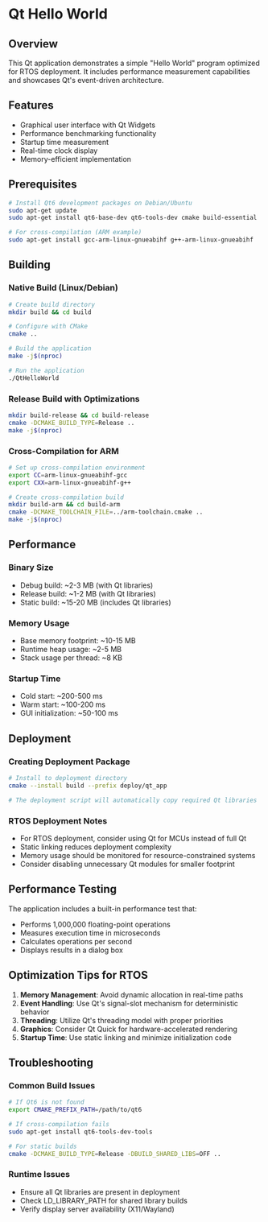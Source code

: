# Qt Hello World

## Overview
This Qt application demonstrates a simple "Hello World" program optimized for RTOS deployment. It includes performance measurement capabilities and showcases Qt's event-driven architecture.

## Features
- Graphical user interface with Qt Widgets
- Performance benchmarking functionality
- Startup time measurement
- Real-time clock display
- Memory-efficient implementation

## Prerequisites
```bash
# Install Qt6 development packages on Debian/Ubuntu
sudo apt-get update
sudo apt-get install qt6-base-dev qt6-tools-dev cmake build-essential

# For cross-compilation (ARM example)
sudo apt-get install gcc-arm-linux-gnueabihf g++-arm-linux-gnueabihf
```

## Building

### Native Build (Linux/Debian)
```bash
# Create build directory
mkdir build && cd build

# Configure with CMake
cmake ..

# Build the application
make -j$(nproc)

# Run the application
./QtHelloWorld
```

### Release Build with Optimizations
```bash
mkdir build-release && cd build-release
cmake -DCMAKE_BUILD_TYPE=Release ..
make -j$(nproc)
```

### Cross-Compilation for ARM
```bash
# Set up cross-compilation environment
export CC=arm-linux-gnueabihf-gcc
export CXX=arm-linux-gnueabihf-g++

# Create cross-compilation build
mkdir build-arm && cd build-arm
cmake -DCMAKE_TOOLCHAIN_FILE=../arm-toolchain.cmake ..
make -j$(nproc)
```

## Performance

### Binary Size
- Debug build: ~2-3 MB (with Qt libraries)
- Release build: ~1-2 MB (with Qt libraries)
- Static build: ~15-20 MB (includes Qt libraries)

### Memory Usage
- Base memory footprint: ~10-15 MB
- Runtime heap usage: ~2-5 MB
- Stack usage per thread: ~8 KB

### Startup Time
- Cold start: ~200-500 ms
- Warm start: ~100-200 ms
- GUI initialization: ~50-100 ms

## Deployment

### Creating Deployment Package
```bash
# Install to deployment directory
cmake --install build --prefix deploy/qt_app

# The deployment script will automatically copy required Qt libraries
```

### RTOS Deployment Notes
- For RTOS deployment, consider using Qt for MCUs instead of full Qt
- Static linking reduces deployment complexity
- Memory usage should be monitored for resource-constrained systems
- Consider disabling unnecessary Qt modules for smaller footprint

## Performance Testing
The application includes a built-in performance test that:
- Performs 1,000,000 floating-point operations
- Measures execution time in microseconds
- Calculates operations per second
- Displays results in a dialog box

## Optimization Tips for RTOS
1. **Memory Management**: Avoid dynamic allocation in real-time paths
2. **Event Handling**: Use Qt's signal-slot mechanism for deterministic behavior
3. **Threading**: Utilize Qt's threading model with proper priorities
4. **Graphics**: Consider Qt Quick for hardware-accelerated rendering
5. **Startup Time**: Use static linking and minimize initialization code

## Troubleshooting

### Common Build Issues
```bash
# If Qt6 is not found
export CMAKE_PREFIX_PATH=/path/to/qt6

# If cross-compilation fails
sudo apt-get install qt6-tools-dev-tools

# For static builds
cmake -DCMAKE_BUILD_TYPE=Release -DBUILD_SHARED_LIBS=OFF ..
```

### Runtime Issues
- Ensure all Qt libraries are present in deployment
- Check LD_LIBRARY_PATH for shared library builds
- Verify display server availability (X11/Wayland)
